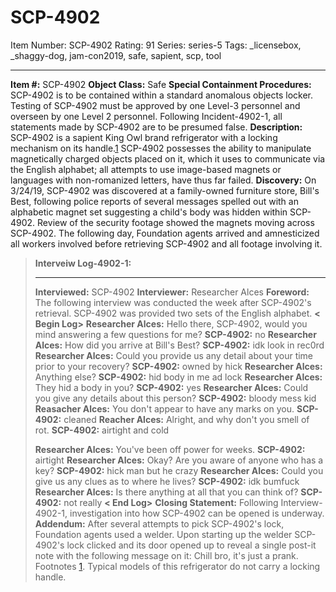 # SCP-4902
Item Number: SCP-4902
Rating: 91
Series: series-5
Tags: _licensebox, _shaggy-dog, jam-con2019, safe, sapient, scp, tool

---

**Item #:** SCP-4902
**Object Class:** Safe
**Special Containment Procedures:** SCP-4902 is to be contained within a standard anomalous objects locker. Testing of SCP-4902 must be approved by one Level-3 personnel and overseen by one Level 2 personnel. Following Incident-4902-1, all statements made by SCP-4902 are to be presumed false.
**Description:** SCP-4902 is a sapient King Owl brand refrigerator with a locking mechanism on its handle.[1](javascript:;) SCP-4902 possesses the ability to manipulate magnetically charged objects placed on it, which it uses to communicate via the English alphabet; all attempts to use image-based magnets or languages with non-romanized letters, have thus far failed.
**Discovery:** On 3/24/19, SCP-4902 was discovered at a family-owned furniture store, Bill's Best, following police reports of several messages spelled out with an alphabetic magnet set suggesting a child's body was hidden within SCP-4902. Review of the security footage showed the magnets moving across SCP-4902. The following day, Foundation agents arrived and amnesticized all workers involved before retrieving SCP-4902 and all footage involving it.
> **Interveiw Log-4902-1:**
> * * *
> **Interviewed:** SCP-4902
> **Interviewer:** Researcher Alces
> **Foreword:** The following interview was conducted the week after SCP-4902's retrieval. SCP-4902 was provided two sets of the English alphabet.
> **< Begin Log>**
> **Researcher Alces:** Hello there, SCP-4902, would you mind answering a few questions for me?
> **SCP-4902:** no
> **Researcher Alces:** How did you arrive at Bill's Best?
> **SCP-4902:** idk look in rec0rd
> **Researcher Alces:** Could you provide us any detail about your time prior to your recovery?
> **SCP-4902:** owned by hick
> **Researcher Alces:** Anything else?
> **SCP-4902:** hid body in me ad lock
> **Researcher Alces:** They hid a body in you?
> **SCP-4902:** yes
> **Researcher Alces:** Could you give any details about this person?
> **SCP-4902:** bloody mess kid
> **Reasacher Alces:** You don't appear to have any marks on you.
> **SCP-4902:** cleaned
> **Reacher Alces:** Alright, and why don't you smell of rot.
> **SCP-4902:** airtight and cold  
>    
>  **Researcher Alces:** You've been off power for weeks.
> **SCP-4902:** airtight
> **Researcher Alces:** Okay? Are you aware of anyone who has a key?
> **SCP-4902:** hick man but he crazy
> **Researcher Alces:** Could you give us any clues as to where he lives?
> **SCP-4902:** idk bumfuck
> **Researcher Alces:** Is there anything at all that you can think of?
> **SCP-4902:** not really
> **< End Log>**
> **Closing Statement:** Following Interview-4902-1, investigation into how SCP-4902 can be opened is underway.
**Addendum:** After several attempts to pick SCP-4902's lock, Foundation agents used a welder. Upon starting up the welder SCP-4902's lock clicked and its door opened up to reveal a single post-it note with the following message on it:
> Chill bro, it's just a prank.
Footnotes
[1](javascript:;). Typical models of this refrigerator do not carry a locking handle.